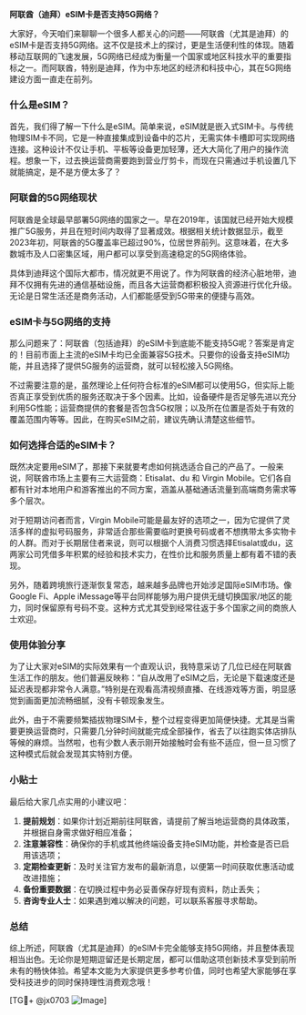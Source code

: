 **阿联酋（迪拜）eSIM卡是否支持5G网络？**

大家好，今天咱们来聊聊一个很多人都关心的问题——阿联酋（尤其是迪拜）的eSIM卡是否支持5G网络。这不仅是技术上的探讨，更是生活便利性的体现。随着移动互联网的飞速发展，5G网络已经成为衡量一个国家或地区科技水平的重要指标之一。而阿联酋，特别是迪拜，作为中东地区的经济和科技中心，其在5G网络建设方面一直走在前列。

### 什么是eSIM？

首先，我们得了解一下什么是eSIM。简单来说，eSIM就是嵌入式SIM卡。与传统物理SIM卡不同，它是一种直接集成到设备中的芯片，无需实体卡槽即可实现网络连接。这种设计不仅让手机、平板等设备更加轻薄，还大大简化了用户的操作流程。想象一下，过去换运营商需要跑到营业厅剪卡，而现在只需通过手机设置几下就能搞定，是不是方便太多了？

### 阿联酋的5G网络现状

阿联酋是全球最早部署5G网络的国家之一。早在2019年，该国就已经开始大规模推广5G服务，并且在短时间内取得了显著成效。根据相关统计数据显示，截至2023年初，阿联酋的5G覆盖率已超过90%，位居世界前列。这意味着，在大多数城市及人口密集区域，用户都可以享受到高速稳定的5G网络体验。

具体到迪拜这个国际大都市，情况就更不用说了。作为阿联酋的经济心脏地带，迪拜不仅拥有先进的通信基础设施，而且各大运营商都积极投入资源进行优化升级。无论是日常生活还是商务活动，人们都能感受到5G带来的便捷与高效。

### eSIM卡与5G网络的支持

那么问题来了：阿联酋（包括迪拜）的eSIM卡到底能不能支持5G呢？答案是肯定的！目前市面上主流的eSIM卡均已全面兼容5G技术。只要你的设备支持eSIM功能，并且选择了提供5G服务的运营商，就可以轻松接入5G网络。

不过需要注意的是，虽然理论上任何符合标准的eSIM都可以使用5G，但实际上能否真正享受到优质的服务还取决于多个因素。比如，设备硬件是否足够先进以充分利用5G性能；运营商提供的套餐是否包含5G权限；以及所在位置是否处于有效的覆盖范围内等等。因此，在购买eSIM之前，建议先确认清楚这些细节。

### 如何选择合适的eSIM卡？

既然决定要用eSIM了，那接下来就要考虑如何挑选适合自己的产品了。一般来说，阿联酋市场上主要有三大运营商：Etisalat、du 和 Virgin Mobile。它们各自都有针对本地用户和游客推出的不同方案，涵盖从基础通话流量到高端商务需求等多个层次。

对于短期访问者而言，Virgin Mobile可能是最友好的选项之一，因为它提供了灵活多样的虚拟号码服务，非常适合那些需要临时更换号码或者不想携带太多实物卡的人群。而对于长期居住者来说，则可以根据个人消费习惯选择Etisalat或du，这两家公司凭借多年积累的经验和技术实力，在性价比和服务质量上都有着不错的表现。

另外，随着跨境旅行逐渐恢复常态，越来越多品牌也开始涉足国际eSIM市场。像Google Fi、Apple iMessage等平台同样能够为用户提供无缝切换国家/地区的能力，同时保留原有号码不变。这种方式尤其受到经常往返于多个国家之间的商旅人士欢迎。

### 使用体验分享

为了让大家对eSIM的实际效果有一个直观认识，我特意采访了几位已经在阿联酋生活工作的朋友。他们普遍反映称：“自从改用了eSIM之后，无论是下载速度还是延迟表现都非常令人满意。”特别是在观看高清视频直播、在线游戏等方面，明显感觉到画面更加流畅细腻，没有卡顿现象发生。

此外，由于不需要频繁插拔物理SIM卡，整个过程变得更加简便快捷。尤其是当需要更换运营商时，只需要几分钟时间就能完成全部操作，省去了以往跑实体店排队等候的麻烦。当然啦，也有少数人表示刚开始接触时会有些不适应，但一旦习惯了这种模式后就会发现其实特别方便。

### 小贴士

最后给大家几点实用的小建议吧：

1. **提前规划**：如果你计划近期前往阿联酋，请提前了解当地运营商的具体政策，并根据自身需求做好相应准备；
2. **注意兼容性**：确保你的手机或其他终端设备支持eSIM功能，并检查是否已启用该选项；
3. **定期检查更新**：及时关注官方发布的最新消息，以便第一时间获取优惠活动或改进措施；
4. **备份重要数据**：在切换过程中务必妥善保存好现有资料，防止丢失；
5. **咨询专业人士**：如果遇到难以解决的问题，可以联系客服寻求帮助。

### 总结

综上所述，阿联酋（尤其是迪拜）的eSIM卡完全能够支持5G网络，并且整体表现相当出色。无论你是短期逗留还是长期定居，都可以借助这项创新技术享受到前所未有的畅快体验。希望本文能为大家提供更多参考价值，同时也希望大家能够在享受科技进步的同时保持理性消费观念哦！

[TG💪+ @jx0703 ![Image](https://github.com/user-attachments/assets/dbca1d08-cadb-493c-b0ec-ad6f7a83f270)]